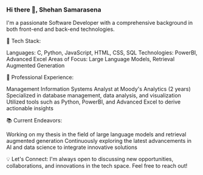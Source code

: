 ### Hi there 👋, Shehan Samarasena

I'm a passionate Software Developer with a comprehensive background in both front-end and back-end technologies. 

🔧 Tech Stack:

Languages: C, Python, JavaScript, HTML, CSS, SQL
Technologies: PowerBI, Advanced Excel
Areas of Focus: Large Language Models, Retrieval Augmented Generation

💼 Professional Experience:

Management Information Systems Analyst at Moody's Analytics (2 years)
Specialized in database management, data analysis, and visualization
Utilized tools such as Python, PowerBI, and Advanced Excel to derive actionable insights

📚 Current Endeavors:

Working on my thesis in the field of large language models and retrieval augmented generation
Continuously exploring the latest advancements in AI and data science to integrate innovative solutions

💡 Let's Connect:
I'm always open to discussing new opportunities, collaborations, and innovations in the tech space. Feel free to reach out!










